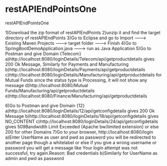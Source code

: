 # restAPIEndPointsOne
restAPIEndPointsOne

1)Download the zip format of restAPIEndPoints 
2)unzip it and find the target directory of restAPIEndPoints 
3)Go to Eclipse and go to Import ---> Existing Maven Projects ---> target folder ---> Finish 
4)Go to SpringBootDemoApplication.java ---> run as Java Application 
5)Go to Postman and give Domain {Telecom} 
a)http://localhost:8080/loginDetails/Telecom/api/getproductdetails 
gives 200 Ok Message, Similarly for Payments and Manufacturing 
b)http://localhost:8080/loginDetails/Payments/api/getproductdetails c)http://localhost:8080/loginDetails/Manufacturing/api/getproductdetails 
for Mutual Funds since the status type is Processing, it will not show any message 
d)http://localhost:8080/Mutual Funds/Manufacturing/api/getproductdetails
e)http://localhost:8080/Finance/Manufacturing/api/getproductdetails

6)Go to Postman and give Domain {12} 
a)http://localhost:8080/loginDetails/12/api/getconfigdetails gives 200 Ok Message
b)http://localhost:8080/loginDetails/18/api/getconfigdetails gives NO_CONTENT
c)http://localhost:8080/loginDetails/24/api/getconfigdetails gives 509Bandwidth Limit Exceeded (Apache bw/limited extension)
or else 200 for other Domains 
7)Go to your browser, http://localhost:8080/login 
a)Enter UserName as user and pwd as password you will be redirected to another page though a whitelabel 
or else if you give a wrong username or password you will get a message like Your login attempt was not 
successful, try again.Reason: Bad credentials 
b)Similarly for UserName as admin and pwd as password

